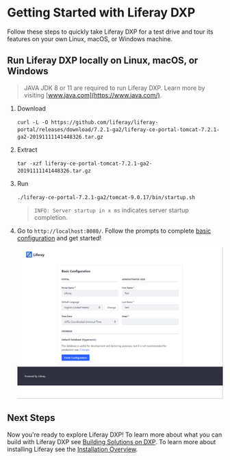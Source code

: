 # Getting Started with Liferay DXP

Follow these steps to quickly take Liferay DXP for a test drive and tour its features on your own Linux, macOS, or Windows machine.

## Run Liferay DXP locally on Linux, macOS, or Windows

> JAVA JDK 8 or 11 are required to run Liferay DXP. Learn more by visiting [www.java.com](https://www.java.com/).

1. Download

    `curl -L -O https://github.com/liferay/liferay-portal/releases/download/7.2.1-ga2/liferay-ce-portal-tomcat-7.2.1-ga2-20191111141448326.tar.gz`

1. Extract

    `tar -xzf liferay-ce-portal-tomcat-7.2.1-ga2-20191111141448326.tar.gz`

1. Run

    `./liferay-ce-portal-7.2.1-ga2/tomcat-9.0.17/bin/startup.sh`

    > `INFO: Server startup in x ms` indicates server startup completion.

1. Go to `http://localhost:8080/`. Follow the prompts to complete [basic configuration](./05-using-the-setup-wizard.md) and get started!

    ![Follow the Setup Wizard Prompts to Log In](./getting-started-with-liferay-dxp/images/01.png)

## Next Steps

Now you're ready to explore Liferay DXP! To learn more about what you can build with Liferay DXP see [Building Solutions on DXP](https://github.com/liferay/liferay-learn/tree/master/docs/dxp/7.2.x/en/solutions). To learn more about installing Liferay see the [Installation Overview](./02-installation-overview.md).
